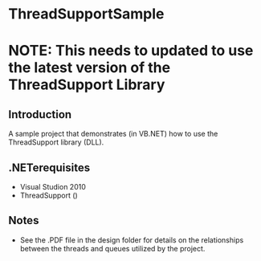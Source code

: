 # ThreadSupportSample

# NOTE:  This needs to updated to use the latest version of the ThreadSupport Library

## Introduction
A sample project that demonstrates (in VB.NET) how to use the ThreadSupport library (DLL).

## .NETerequisites
*  Visual Studion 2010
*  ThreadSupport ()

## Notes
*  See the .PDF file in the design folder for details on the relationships between the threads and queues utilized by the project.


